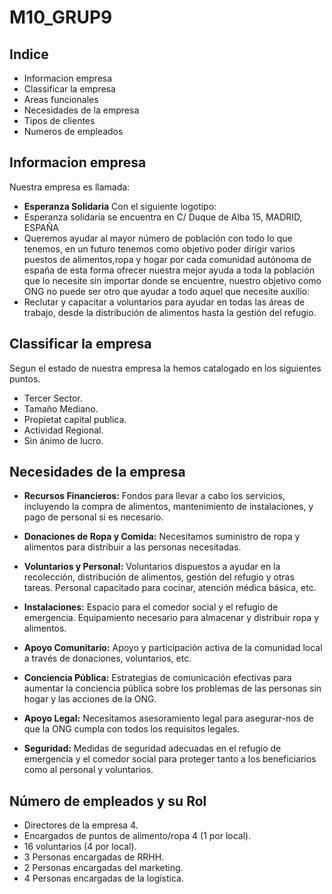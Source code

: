 # M10_GRUP9
## Indice
* Informacion empresa
* Classificar la empresa
* Areas funcionales
* Necesidades de la empresa
* Tipos de clientes
* Numeros de empleados

## Informacion empresa
Nuestra empresa es llamada:
* **Esperanza Solidaria**
Con el siguiente logotipo:
* Esperanza solidaria se encuentra en C/ Duque de Alba 15, MADRID, ESPAÑA  
* Queremos ayudar al mayor número de población con todo lo que tenemos, en un futuro tenemos como objetivo poder dirigir varios puestos de alimentos,ropa y hogar por cada comunidad autónoma de españa de esta forma ofrecer nuestra mejor ayuda a toda la población que lo necesite sin importar donde se encuentre, nuestro objetivo como ONG no puede ser otro que ayudar a todo aquel que necesite auxilio:  
* Reclutar y capacitar a voluntarios para ayudar en todas las áreas de trabajo, desde la distribución de alimentos hasta la gestión del refugio.  
  
## Classificar la empresa
Segun el estado de nuestra empresa la hemos catalogado en los siguientes puntos.
* Tercer Sector.
* Tamaño Mediano.
* Propietat capital publica.
* Actividad Regional.
* Sin ánimo de lucro.






## Necesidades de la empresa

- **Recursos Financieros:** Fondos para llevar a cabo los servicios, incluyendo la compra de alimentos, mantenimiento de instalaciones, y pago de personal si es necesario.

- **Donaciones de Ropa y Comida:** Necesitamos suministro de ropa y alimentos para distribuir a las personas necesitadas.

- **Voluntarios y Personal:** Voluntarios dispuestos a ayudar en la recolección, distribución de alimentos, gestión del refugio y otras tareas.
Personal capacitado para cocinar, atención médica básica, etc.

- **Instalaciones:** Espacio para el comedor social y el refugio de emergencia. Equipamiento necesario para almacenar y distribuir ropa y alimentos.

- **Apoyo Comunitario:** Apoyo y participación activa de la comunidad local a través de donaciones, voluntarios, etc.

- **Conciencia Pública:** Estrategias de comunicación efectivas para aumentar la conciencia pública sobre los problemas de las personas sin hogar y las acciones de la ONG.

- **Apoyo Legal:** Necesitamos asesoramiento legal para asegurar-nos de que la ONG cumpla con todos los requisitos legales.    
    
- **Seguridad:** Medidas de seguridad adecuadas en el refugio de emergencia y el comedor social para proteger tanto a los beneficiarios como al personal y voluntarios.











## Número de empleados y su Rol
- Directores de la empresa 4.
- Encargados de puntos de alimento/ropa 4 (1 por local). 
- 16 voluntarios (4 por local). 
- 3 Personas encargadas de RRHH.
- 2 Personas encargadas del marketing.
- 4 Personas encargadas de la logística.
